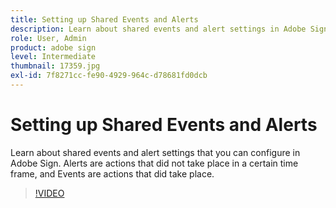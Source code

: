 ```yaml
---
title: Setting up Shared Events and Alerts
description: Learn about shared events and alert settings in Adobe Sign
role: User, Admin
product: adobe sign
level: Intermediate
thumbnail: 17359.jpg
exl-id: 7f8271cc-fe90-4929-964c-d78681fd0dcb
---
```

# Setting up Shared Events and Alerts

Learn about shared events and alert settings that you can configure in Adobe Sign. Alerts are actions that did not take place in a certain time frame, and Events are actions that did take place.

>[!VIDEO](https://video.tv.adobe.com/v/17359?hidetitle=true)
